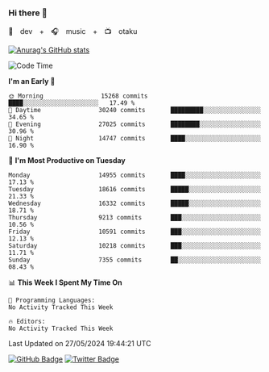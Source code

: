 ### Hi there 👋

🚀　dev　+　🎧　music　+　📺　otaku


[![Anurag's GitHub stats](https://github-readme-stats.vercel.app/api?username=koheitasaka&count_private=true&show_icons=true&theme=monokai)](https://github.com/koheitasaka/github-readme-stats)

<!--START_SECTION:waka-->
![Code Time](http://img.shields.io/badge/Code%20Time-1%2C161%20hrs%2023%20mins-blue)

**I'm an Early 🐤** 

```text
🌞 Morning                15268 commits       ████░░░░░░░░░░░░░░░░░░░░░   17.49 % 
🌆 Daytime                30240 commits       █████████░░░░░░░░░░░░░░░░   34.65 % 
🌃 Evening                27025 commits       ████████░░░░░░░░░░░░░░░░░   30.96 % 
🌙 Night                  14747 commits       ████░░░░░░░░░░░░░░░░░░░░░   16.90 % 
```
📅 **I'm Most Productive on Tuesday** 

```text
Monday                   14955 commits       ████░░░░░░░░░░░░░░░░░░░░░   17.13 % 
Tuesday                  18616 commits       █████░░░░░░░░░░░░░░░░░░░░   21.33 % 
Wednesday                16332 commits       █████░░░░░░░░░░░░░░░░░░░░   18.71 % 
Thursday                 9213 commits        ███░░░░░░░░░░░░░░░░░░░░░░   10.56 % 
Friday                   10591 commits       ███░░░░░░░░░░░░░░░░░░░░░░   12.13 % 
Saturday                 10218 commits       ███░░░░░░░░░░░░░░░░░░░░░░   11.71 % 
Sunday                   7355 commits        ██░░░░░░░░░░░░░░░░░░░░░░░   08.43 % 
```


📊 **This Week I Spent My Time On** 

```text
💬 Programming Languages: 
No Activity Tracked This Week

🔥 Editors: 
No Activity Tracked This Week
```


 Last Updated on 27/05/2024 19:44:21 UTC
<!--END_SECTION:waka-->

[![GitHub Badge](https://img.shields.io/badge/GitHub-100000?style=for-the-badge&logo=github&logoColor=white)](https://github.com/koheitasaka)
[![Twitter Badge](https://img.shields.io/badge/Twitter-1DA1F2?style=for-the-badge&logo=twitter&logoColor=white)](https://twitter.com/sleep_asleep_)
